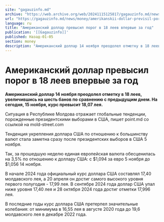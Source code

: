 ```yaml
---
site: "gagauzinfo.md"
archive: "https://web.archive.org/web/20241115125817/gagauzinfo.md/news/money/amerikanskii-dollar-previsil-porog-v-18-leev-vpervie-za-god"
url: "https://gagauzinfo.md/news/money/amerikanskii-dollar-previsil-porog-v-18-leev-vpervie-za-god"
language: ru
title: "Американский доллар превысил порог в 18 леев впервые за год"
publication: '[[Gagauzinfo]]'
published: Назад-01-05
section: money
description: "Американский доллар 14 ноября преодолел отметку в 18 леев, увеличившись на шесть банов по сравнению с предыдущим днем. На сегодня, 15 ноября, курс превысит 18,07 лея."
---
```


# Американский доллар превысил порог в 18 леев впервые за год

**Американский доллар 14 ноября преодолел отметку в 18 леев, увеличившись на шесть банов по сравнению с предыдущим днем. На сегодня, 15 ноября, курс превысит 18,07 лея.**

Ситуация в Республике Молдова отражает глобальные тенденции, порожденные президентскими выборами в США, пишет point.md со ссылкой на mold-street.com

Тенденция укрепления доллара США по отношению к большинству валют стала заметна сразу после президентских выборов в США 5 ноября.

Так, за прошедшую неделю единая европейская валюта обесценилась на 3,5% по отношению к доллару США: с $1,094 за евро 5 ноября до $1,056 14 ноября.

В начале 2024 года официальный курс доллара США составлял 17,40 молдавского лея, а 20 апреля он достиг самого высокого уровня первого полугодия - 17,99 лея. В сентябре 2024 года доллар США упал ниже уровня 17,40 лея и 28 октября 2024 года достиг отметки 17,996 лея.

В последние годы курс доллара США претерпел значительные колебания: от минимума в 16,55 лея в августе 2020 года до 19,6 молдавского лея в декабре 2022 года.